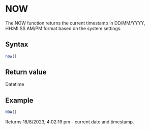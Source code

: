 # NOW

The NOW function returns the current timestamp in DD/MM/YYYY, HH:MI:SS AM/PM format based on the system settings.

## Syntax

```javascript
now()
```

## Return value

Datetime

## Example

```javascript
NOW()
```

Returns 18/8/2023, 4:02:19 pm - current date and timestamp.
